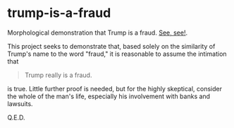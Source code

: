 # trump-is-a-fraud

Morphological demonstration that Trump is a fraud.  [See, see!][tf].

[tf]: http://htmlpreview.github.io/?https://github.com/psamuels00/trump-is-a-fraud/blob/master/index.html

This project seeks to demonstrate that, based solely on the similarity of Trump's name
to the word "fraud," it is reasonable to assume the intimation that

> Trump really is a fraud.

is true.  Little further proof is needed, but for the highly skeptical, consider the
whole of the man's life, especially his involvement with banks and lawsuits.

Q.E.D.
